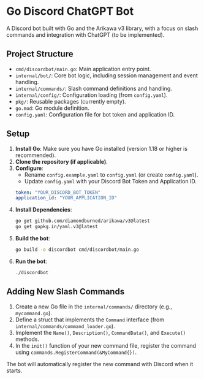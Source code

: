 # Go Discord ChatGPT Bot

A Discord bot built with Go and the Arikawa v3 library, with a focus on slash commands and integration with ChatGPT (to be implemented).

## Project Structure

- `cmd/discordbot/main.go`: Main application entry point.
- `internal/bot/`: Core bot logic, including session management and event handling.
- `internal/commands/`: Slash command definitions and handling.
- `internal/config/`: Configuration loading (from `config.yaml`).
- `pkg/`: Reusable packages (currently empty).
- `go.mod`: Go module definition.
- `config.yaml`: Configuration file for bot token and application ID.

## Setup

1.  **Install Go**: Make sure you have Go installed (version 1.18 or higher is recommended).
2.  **Clone the repository (if applicable)**.
3.  **Configure**: 
    *   Rename `config.example.yaml` to `config.yaml` (or create `config.yaml`).
    *   Update `config.yaml` with your Discord Bot Token and Application ID.
    ```yaml
    token: "YOUR_DISCORD_BOT_TOKEN"
    application_id: "YOUR_APPLICATION_ID"
    ```
4.  **Install Dependencies**:
    ```sh
    go get github.com/diamondburned/arikawa/v3@latest
    go get gopkg.in/yaml.v3@latest
    ```
5.  **Build the bot**:
    ```sh
    go build -o discordbot cmd/discordbot/main.go
    ```
6.  **Run the bot**:
    ```sh
    ./discordbot
    ```

## Adding New Slash Commands

1.  Create a new Go file in the `internal/commands/` directory (e.g., `mycommand.go`).
2.  Define a struct that implements the `Command` interface (from `internal/commands/command_loader.go`).
3.  Implement the `Name()`, `Description()`, `CommandData()`, and `Execute()` methods.
4.  In the `init()` function of your new command file, register the command using `commands.RegisterCommand(&MyCommand{})`.

The bot will automatically register the new command with Discord when it starts.
